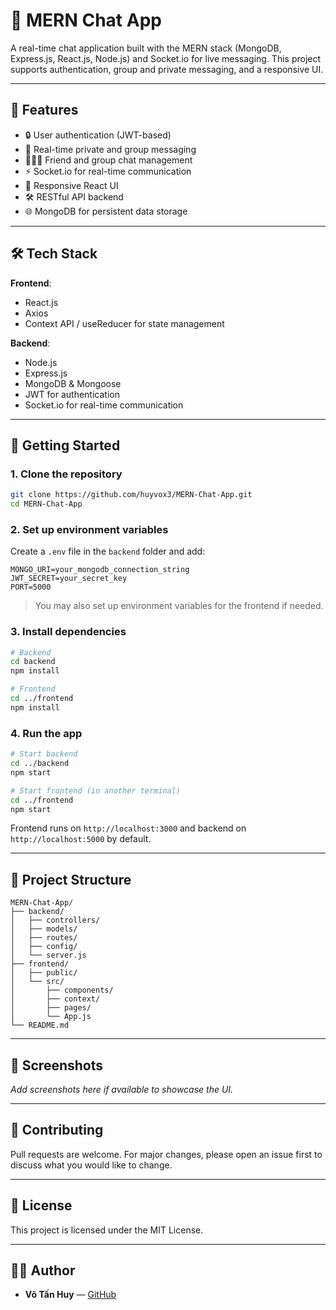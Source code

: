 # 💬 MERN Chat App

A real-time chat application built with the MERN stack (MongoDB, Express.js, React.js, Node.js) and Socket.io for live messaging. This project supports authentication, group and private messaging, and a responsive UI.

---

## 📌 Features

- 🔒 User authentication (JWT-based)
- 💬 Real-time private and group messaging
- 🧑‍🤝‍🧑 Friend and group chat management
- ⚡ Socket.io for real-time communication
- 📱 Responsive React UI
- 🛠️ RESTful API backend
- 🌐 MongoDB for persistent data storage

---

## 🛠️ Tech Stack

**Frontend**:
- React.js
- Axios
- Context API / useReducer for state management

**Backend**:
- Node.js
- Express.js
- MongoDB & Mongoose
- JWT for authentication
- Socket.io for real-time communication

---

## 🚀 Getting Started

### 1. Clone the repository

```bash
git clone https://github.com/huyvox3/MERN-Chat-App.git
cd MERN-Chat-App
```

### 2. Set up environment variables

Create a `.env` file in the `backend` folder and add:

```env
MONGO_URI=your_mongodb_connection_string
JWT_SECRET=your_secret_key
PORT=5000
```

> You may also set up environment variables for the frontend if needed.

### 3. Install dependencies

```bash
# Backend
cd backend
npm install

# Frontend
cd ../frontend
npm install
```

### 4. Run the app

```bash
# Start backend
cd ../backend
npm start

# Start frontend (in another terminal)
cd ../frontend
npm start
```

Frontend runs on `http://localhost:3000` and backend on `http://localhost:5000` by default.

---

## 📂 Project Structure

```
MERN-Chat-App/
├── backend/
│   ├── controllers/
│   ├── models/
│   ├── routes/
│   ├── config/
│   └── server.js
├── frontend/
│   ├── public/
│   └── src/
│       ├── components/
│       ├── context/
│       ├── pages/
│       └── App.js
└── README.md
```

---

## 📸 Screenshots

_Add screenshots here if available to showcase the UI._

---

## 🤝 Contributing

Pull requests are welcome. For major changes, please open an issue first to discuss what you would like to change.

---

## 📄 License

This project is licensed under the MIT License.

---

## 🙋‍♂️ Author

- **Võ Tấn Huy** — [GitHub](https://github.com/huyvox3)

